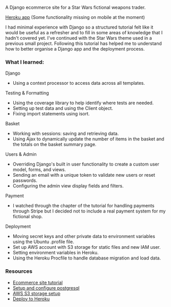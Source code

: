 A Django ecommerce site for a Star Wars fictional weapons trader.

[Heroku app](https://rodian-arms-shop.herokuapp.com)
(Some functionality missing on mobile at the moment)

I had minimal experience with Django so a structured tutorial felt like it would be useful as a refresher and to fill in some areas of knowledge that I hadn't covered yet. I've continued with the Star Wars theme used in a previous small project. Following this tutorial has helped me to understand how to better organise a Django app and the deployment process.


### What I learned:

Django
* Using a context processor to access data across all templates.

Testing & Formatting
* Using the coverage library to help identify where tests are needed.
* Setting up test data and using the Client object.
* Fixing import statements using isort.

Basket
* Working with sessions: saving and retrieving data.
* Using Ajax to dynamically update the number of items in the basket and the totals on the basket summary page.

Users & Admin
* Overriding Django's built in user functionality to create a custom user model, forms, and views.
* Sending an email with a unique token to validate new users or reset passwords.
* Configuring the admin view display fields and filters.

Payment
* I watched through the chapter of the tutorial for handling payments through Stripe but I decided not to include a real payment system for my fictional shop.

Deployment
* Moving secret keys and other private data to environment variables using the Ubuntu .profile file.
* Set up AWS account with S3 storage for static files and new IAM user.
* Setting environment variables in Heroku.
* Using the Heroku Procfile to handle database migration and load data.

### Resources
* [Ecommerce site tutorial](https://www.youtube.com/watch?v=UqSJCVePEWU&t=1500s)
* [Setup and configure postgresql](https://www.digitalocean.com/community/tutorials/how-to-install-and-use-postgresql-on-ubuntu-18-04)
* [AWS S3 storage setup](https://youtu.be/kt3ZtW9MXhw)
* [Deploy to Heroku](https://youtu.be/6DI_7Zja8Zc)